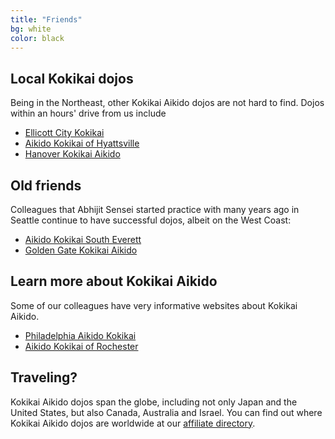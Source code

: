 ```yaml
---
title: "Friends"
bg: white
color: black
---
```



## Local Kokikai dojos
Being in the Northeast, other Kokikai Aikido dojos are not hard to find. Dojos within an hours' drive from 
us include

+ [Ellicott City Kokikai](http://www.ellicottcityaikido.com)
+ [Aikido Kokikai of Hyattsville](http://capital-aikido.org/)
+ [Hanover Kokikai Aikido](http://hanoveraikido.com/)

## Old friends

Colleagues that Abhijit Sensei started practice with many years ago in Seattle continue to have successful dojos, 
albeit on the West Coast:

+ [Aikido Kokikai South Everett](http://www.everettaikido.com/)
+ [Golden Gate Kokikai Aikido](http://www.goldengatekokikai.com/)

## Learn more about Kokikai Aikido

Some of our colleagues have very informative websites about Kokikai Aikido.

+ [Philadelphia Aikido Kokikai](http://www.philadelphia-aikido.com/)
+ [Aikido Kokikai of Rochester](http://www.bodymindandmodem.com/)

## Traveling?

Kokikai Aikido dojos span the globe, including not only Japan and the United States, but also Canada,
Australia and Israel. You can find out where Kokikai Aikido dojos are worldwide at our [affiliate directory](http://www.kokikai.org/directory). 

